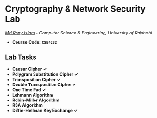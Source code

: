# Cryptography & Network Security Lab
*[Md Rony Islam](https://github.com/mdronyislamheemel) - Computer Science & Engineering, University of Rajshahi*
- **Course Code: `CSE4232`**

## Lab Tasks
- **Caesar Cipher ✓**
- **Polygram Substitution Cipher ✓**
- **Transposition Cipher ✓**
- **Double Transposition Cipher ✓**
- **One Time Pad ✓**
- **Lehmann Algorithm**
- **Robin-Miller Algorithm**
- **RSA Algorithm**
- **Diffie-Hellman Key Exchange ✓**

